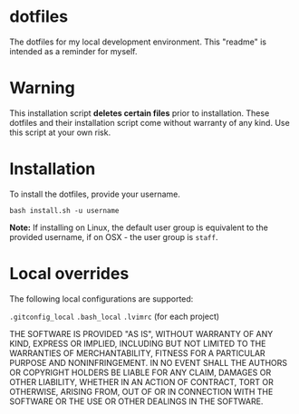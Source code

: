 # dotfiles

The dotfiles for my local development environment. This "readme" is intended as a reminder for myself.

# Warning

This installation script **deletes certain files** prior to installation. These dotfiles and their installation script come without warranty of any kind. Use this script at your own risk.

# Installation

To install the dotfiles, provide your username.

```
bash install.sh -u username
```

**Note:** If installing on Linux, the default user group is equivalent to the provided username, if on OSX - the user group is `staff`.

# Local overrides

The following local configurations are supported:

`.gitconfig_local`
`.bash_local`
`.lvimrc` (for each project)

THE SOFTWARE IS PROVIDED "AS IS", WITHOUT WARRANTY OF ANY KIND, EXPRESS OR IMPLIED, INCLUDING BUT NOT LIMITED TO THE WARRANTIES OF MERCHANTABILITY, FITNESS FOR A PARTICULAR PURPOSE AND NONINFRINGEMENT. IN NO EVENT SHALL THE AUTHORS OR COPYRIGHT HOLDERS BE LIABLE FOR ANY CLAIM, DAMAGES OR OTHER LIABILITY, WHETHER IN AN ACTION OF CONTRACT, TORT OR OTHERWISE, ARISING FROM, OUT OF OR IN CONNECTION WITH THE SOFTWARE OR THE USE OR OTHER DEALINGS IN THE SOFTWARE.
